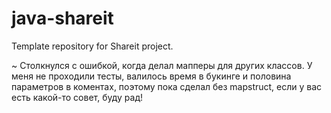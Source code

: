 # java-shareit
Template repository for Shareit project.

~ Столкнулся с ошибкой, когда делал мапперы для других классов. У меня не проходили тесты, валилось время в букинге и половина параметров в коментах, поэтому пока сделал без mapstruct, если у вас есть какой-то совет, буду рад! 
